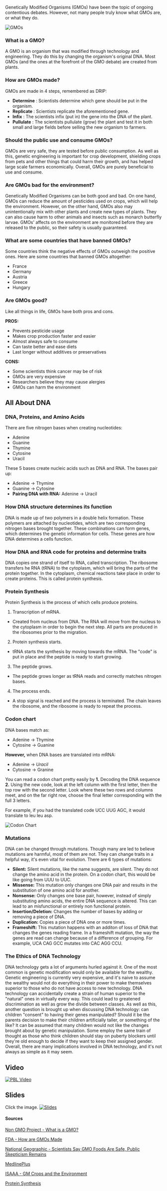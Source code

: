 Genetically Modified Organisms (GMOs) have been the topic of ongoing contentious debates. However, not many people truly know what GMOs are, or what they do. 

![GMOs](gmos.jpeg)

### What is a GMO?

A GMO is an organism that was modified through technology and engineering. They do this by changing the organism's original DNA. Most GMOs (and the ones at the forefront of the GMO debate) are created from plants.

### How are GMOs made?

GMOs are made in 4 steps, remembered as DRIP:

* __Determine__ : Scientists determine which gene should be put in the organism.
* __Replicate__ : Scientists replicate the aforementioned gene.
* __Infix__ : The scientists infix (put in) the gene into the DNA of the plant.
* __Pullulate__ : The scientists pullulate (grow) the plant and test it in both small and large fields before selling the new organism to farmers.

### Should the public use and consume GMOs?

GMOs are very safe, they are tested before public consumption. As well as this, genetic engineering is important for crop development, shielding crops from pets and other things that could harm their growth, and has helped large scale farmers economically. Overall, GMOs are purely beneficial to use and consume.

### Are GMOs bad for the environment? 

Genetically Modified Organisms can be both good and bad. On one hand, GMOs can reduce the amount of pesticides used on crops, which will help the environment. However, on the other hand, GMOs also may unintentionally mix with other plants and create new types of plants. They can also cause harm to other animals and insects such as monarch butterfly larvae. GMOs' affects on the environment are monitored before they are released to the public, so their safety is usually guaranteed. 

### What are some countries that have banned GMOs?

Some countries think the negative effects of GMOs outweigh the positive ones. Here are some countries that banned GMOs altogether:

* France 
* Germany
* Austria
* Greece
* Hungary

### Are GMOs good?

Like all things in life, GMOs have both pros and cons.

__PROS:__
* Prevents pesticide usage
* Makes crop production faster and easier
* Almost always safe to consume
* Can taste better and ease diets
* Last longer without additives or preservatives

__CONS:__
* Some scientists think cancer may be of risk
* GMOs are very expensive
* Researchers believe they may cause alergies
* GMOs can harm the environment

## All About DNA

### DNA, Proteins, and Amino Acids

There are five nitrogen bases when creating nucleotides:
* Adenine
* Guanine
* Thymine
* Cytosine
* Uracil

These 5 bases create nucleic acids such as DNA and RNA. The bases pair up:
* Adenine → Thymine
* Guanine → Cytosine
* __Pairing DNA with RNA:__ Adenine → Uracil

### How DNA structure determines its function

DNA is made up of two polymers in a double helix formation. These polymers are attached by nucleotides, which are two corresponding nitrogen bases brought together. These combinations can form genes, which determines the genetic information for cells. These genes are how DNA determines a cells function. 

### How DNA and RNA code for proteins and determine traits

DNA copies one strand of itself to RNA, called transcription. The ribosome transfers he RNA (tRNA) to the cytoplasm, which will bring the parts of the protein together. In the cytoplasm, chemical reactions take place in order to create proteins. This is called protein synthesis.

### Protein Synthesis

Protein Synthesis is the process of which cells produce proteins. 
1. Transcription of mRNA.
* Created from nucleus from DNA. The RNA will move from the nucleus to the cytoplasm in order to begin the next step. All parts are produced in the ribosomes prior to the migration.
2. Protein synthesis starts.
* tRNA starts the synthesis by moving towards the mRNA. The "code" is put in place and the peptide is ready to start growing.
3. The peptide grows.
* The peptide grows longer as tRNA reads and correctly matches nitrogen bases. 
4. The process ends.
* A stop signal is reached and the process is terminated. The chain leaves the ribosome, and the ribosome is ready to repeat the process.

### Codon chart

DNA bases match as:
* Adenine → Thymine
* Cytosine → Guanine

__However,__ when DNA bases are translated into mRNA:
* Adenine → *Uracil*
* Cytosine → Granine

You can read a codon chart pretty easily by
__1.__ Decoding the DNA sequence
__2.__ Using the new code, look at the left column with the first letter, then the top row with the second letter. Look where these two rows and columns meet, and on the far right row, choose the final letter corresponding with the full 3 letters. 

For example, if you had the translated code UCC UUG AGC, it would translate to leu leu asp.

![Codon Chart](codonchart.png)

### Mutations

DNA can be changed through mutations. Though many are led to believe mutations are harmful, most of them are not. They can change traits in a helpful way, it's even vital for evolution. There are 6 types of mutations:
* __Silent:__ Silent mutations, like the name suggests, are silent. They do not change the amino acid in the protein. On a codon chart, this would be like going from UUU to UUC. 
* __Missense:__ This mutation only changes one DNA pair and results in the substitution of one amino acid for another. 
* __Nonsense:__ Only changes one base pair, however, instead of simply substituting amino acids, the entire DNA sequence is altered. This can lead to an misfunctional or entirely non functional protein.
* __Insertion/Deletion:__ Changes the number of bases by adding or removing a piece of DNA.
* __Duplication:__ Copies a piece of DNA one or more times.
* __Frameshift:__ This mutation happens with an additon of loss of DNA that changes the genes reading frame. In a frameshift mutation, the way the genes are read can change because of a difference of grouping. For example, UCA CAG GCC mutates into CAC AGG CCU.

### The Ethics of DNA Technology

DNA technology gets a lot of arguments hurled against it. One of the most common is genetic modification would only be available for the wealthy. Genetic engineering is currently very expensive, and it's naive to assume the wealthy would not do everything in their power to make themselves superior to those who do not have access to new technology. DNA technology can accidentally create a strain of human superior to the "natural" ones in virtually every way. This could lead to greatened discrimination as well as grow the divide between classes. As well as this, another question is brought up when discussing DNA technology: can children "consent" to having their genes manipulated? Should it be the parents decision to make their children artificially taller, or something of the like? It can be assumed that many children would not like the changes brought about by genetic manipulation. Some employ the same train of thought as those who think children should stay on puberty blockers until they're old enough to decide if they want to keep their assigned gender. Overall, there are many implications involved in DNA technology, and it's not always as simple as it may seem.

## Video

[![PBL Video](video.png)](https://drive.google.com/file/d/1LSstCChZ56SlyylCIwMRjobSaZGWIjGz/view?usp=sharing)

## Slides

Click the image.
[![Slides](slides.png)](https://docs.google.com/presentation/d/1tRVSmO5iXRpANafPKLK1o5GPkpnlAE7uq8tYa4A-pMM/edit?usp=sharing)

#### Sources

[Non GMO Project - What is a GMO?](https://www.nongmoproject.org/gmo-facts/what-is-gmo/)

[FDA - How are GMOs Made](https://www.fda.gov/media/135277/download)

[National Geographic - Scientists Say GMO Foods Are Safe, Public Skepticism Remains](https://tinyurl.com/yzalp8ek)

[MedlinePlus](https://tinyurl.com/yepuqzx3)

[ISAAA - GM Crops and the Environment](https://tinyurl.com/ydjbtoqq)

[Protein Synthesis](http://chemistry.elmhurst.edu/vchembook/584proteinsyn.html)
